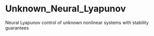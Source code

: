 # Unknown_Neural_Lyapunov
Neural Lyapunov control of unknown nonlinear systems with stability guarantees
